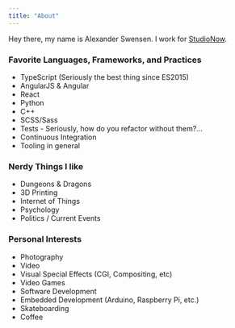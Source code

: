 ```yaml
---
title: "About"
---
```


Hey there, my name is Alexander Swensen. I work for [StudioNow](https://corp.studionow.com).


### Favorite Languages, Frameworks, and Practices
- TypeScript (Seriously the best thing since ES2015)
- AngularJS & Angular
- React
- Python
- C++
- SCSS/Sass
- Tests - Seriously, how do you refactor without them?...
- Continuous Integration
- Tooling in general


### Nerdy Things I like

- Dungeons & Dragons
- 3D Printing
- Internet of Things
- Psychology
- Politics / Current Events

### Personal Interests
- Photography
- Video
- Visual Special Effects (CGI, Compositing, etc)
- Video Games
- Software Development
- Embedded Development (Arduino, Raspberry Pi, etc.)
- Skateboarding
- Coffee <i class="fa fa-coffee"></i>
